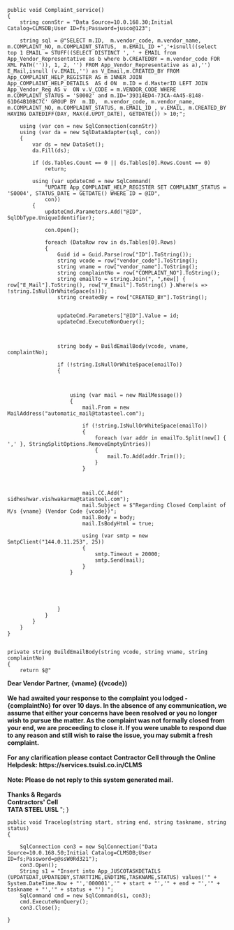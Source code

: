     public void Complaint_service()
    {
        string connStr = "Data Source=10.0.168.30;Initial Catalog=CLMSDB;User ID=fs;Password=jusco@123";

        string sql = @"SELECT m.ID,  m.vendor_code, m.vendor_name, m.COMPLAINT_NO, m.COMPLAINT_STATUS,  m.EMAIL_ID +','+isnull((select top 1 EMAIL = STUFF((SELECT DISTINCT ', ' + EMAIL from App_Vendor_Representative as b where b.CREATEDBY = m.vendor_code FOR XML PATH('')), 1, 2, '') FROM App_Vendor_Representative as a),'') E_Mail,isnull (v.EMAIL,'') as V_Email,m.CREATED_BY FROM  App_COMPLAINT_HELP_REGISTER AS m INNER JOIN  App_COMPLAINT_HELP_DETAILS  AS d ON  m.ID = d.MasterID LEFT JOIN App_Vendor_Reg AS v  ON v.V_CODE = m.VENDOR_CODE WHERE m.COMPLAINT_STATUS = 'S0002' and m.ID='39314ED4-73CA-4A45-8148-61D64B10BC7C' GROUP BY  m.ID,  m.vendor_code, m.vendor_name, m.COMPLAINT_NO, m.COMPLAINT_STATUS, m.EMAIL_ID , v.EMAIL, m.CREATED_BY HAVING DATEDIFF(DAY, MAX(d.UPDT_DATE), GETDATE()) > 10;";

        using (var con = new SqlConnection(connStr))
        using (var da = new SqlDataAdapter(sql, con))
        {
            var ds = new DataSet();
            da.Fill(ds);

            if (ds.Tables.Count == 0 || ds.Tables[0].Rows.Count == 0)
                return;   

            using (var updateCmd = new SqlCommand(
                "UPDATE App_COMPLAINT_HELP_REGISTER SET COMPLAINT_STATUS = 'S0004', STATUS_DATE = GETDATE() WHERE ID = @ID",
                con))
            {
                updateCmd.Parameters.Add("@ID", SqlDbType.UniqueIdentifier);

                con.Open();

                foreach (DataRow row in ds.Tables[0].Rows)
                {
                    Guid id = Guid.Parse(row["ID"].ToString());
                    string vcode = row["vendor_code"].ToString();
                    string vname = row["vendor_name"].ToString();
                    string complaintNo = row["COMPLAINT_NO"].ToString();
                    string emailTo = string.Join(", ",new[] { row["E_Mail"].ToString(), row["V_Email"].ToString() }.Where(s => !string.IsNullOrWhiteSpace(s)));
                    string createdBy = row["CREATED_BY"].ToString();


                    updateCmd.Parameters["@ID"].Value = id;
                    updateCmd.ExecuteNonQuery();

                              

                    string body = BuildEmailBody(vcode, vname, complaintNo);

                    if (!string.IsNullOrWhiteSpace(emailTo))
                    {



                        using (var mail = new MailMessage())
                        {
                            mail.From = new MailAddress("automatic_mail@tatasteel.com");

                            if (!string.IsNullOrWhiteSpace(emailTo))
                            {
                                foreach (var addr in emailTo.Split(new[] { ',' }, StringSplitOptions.RemoveEmptyEntries))
                                {
                                    mail.To.Add(addr.Trim());
                                }
                            }



                            mail.CC.Add(" sidheshwar.vishwakarma@tatasteel.com");
                            mail.Subject = $"Regarding Closed Complaint of M/s {vname} (Vendor Code {vcode})";
                            mail.Body = body;
                            mail.IsBodyHtml = true;

                            using (var smtp = new SmtpClient("144.0.11.253", 25))
                            {
                                smtp.Timeout = 20000;
                                smtp.Send(mail);
                            }
                        }





                    }
                }
            }
        }
    }

   
    private string BuildEmailBody(string vcode, string vname, string complaintNo)
    {
        return $@"
<html>
<body>
    <b>
    Dear Vendor Partner,
    {vname} ({vcode})<br/><br/>
    We had awaited your response to the complaint you lodged - <strong>{complaintNo}</strong>  for over 10 days. In the absence of any communication, we assume that either your concerns have been resolved or you no longer wish to pursue the matter. As the complaint was not formally closed from your end, we are proceeding to close it. If you were unable to respond due to any reason and still wish to raise the issue, you may submit a fresh complaint.<br/><br/>
    For any clarification please contact Contractor Cell through the Online Helpdesk:
    https://services.tsuisl.co.in/CLMS <br/><br/>
    Note: Please do not reply to this system generated mail.<br/><br/>
    Thanks &amp; Regards<br/>
    Contractors' Cell<br/>
    TATA STEEL UISL
    </b>
</body>
</html>";
    }



    public void Tracelog(string start, string end, string taskname, string status)
    {

        SqlConnection con3 = new SqlConnection("Data Source=10.0.168.50;Initial Catalog=CLMSDB;User ID=fs;Password=p@ssW0Rd321");
        con3.Open();
        String s1 = "Insert into App_JUSCOTASKDETAILS (UPDATEDAT,UPDATEDBY,STARTTIME,ENDTIME,TASKNAME,STATUS) values('" + System.DateTime.Now + "','000001','" + start + "','" + end + "','" + taskname + "','" + status + "') ";
        SqlCommand cmd = new SqlCommand(s1, con3);
        cmd.ExecuteNonQuery();
        con3.Close();

    }
